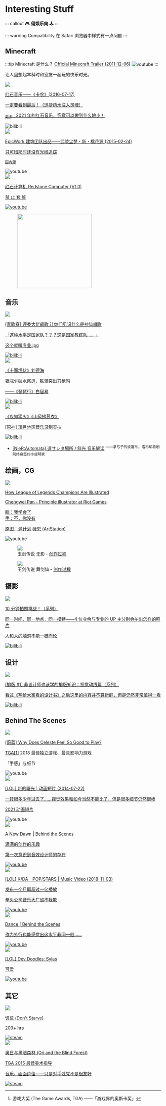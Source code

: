 # Interesting Stuff

<link href="/notes/card.css" rel="stylesheet">
<link href="/notes/jp.css" rel="stylesheet">

::: callout
🎮 **偏娱乐向** 🕹
:::

::: warning Compatibility
在 Safari 浏览器中样式有一点问题
:::

## Minecraft

:::tip Minecraft 是什么？
[Official Minecraft Trailer (2011-12-06)](https://www.youtube.com/watch?v=MmB9b5njVbA) <img src="/notes/imgs/youtube-logo.png" alt="youtube" class="logo no-zoom" style="max-height: 14px; position: relative; top: 1px;">
:::

让人回想起本科时和室友一起玩的快乐时光。

<div class="cards">

<a href="https://www.bilibili.com/video/BV11s411y7QE" class="card" target="_blank">
  <div class="cover"><img src="./imgs/interesting/mc-canon.jpg"></div>
  <div>
    <p class="title">红石音乐<span class="cn-font" lang="zh-CN">——</span>《卡农》(2016-07-17)</p>
    <p>一定要看到最后！（迅捷药水注入灵魂）</p>
    <p><sub>更多：<a href="https://www.bilibili.com/video/BV1h54y1j7pr" target="_blank" rel="noopener noreferrer" class="outbound smaller">2021 年的红石音乐，究竟可以做到什么地步！</a></sub></p>
  </div>
  <img src="/notes/imgs/bilibili-logo.png" alt="bilibili" class="logo no-zoom">
</a>

<a href="https://www.youtube.com/watch?v=cgdUfGsTujs" class="card" target="_blank">
  <div class="cover"><img src="./imgs/interesting/mc-the-peach-blossom-spring.jpg"></div>
  <div>
    <p class="title">EpicWork 建筑团队出品<span class="cn-font" lang="zh-CN">——</span>武陵尘梦・新・桃花源 (2015-02-24)</p>
    <p>只可惜那时还没有<a href="https://www.minecraft.net/zh-hans/article/minecraft-ray-tracing-windows-10-launch-today" target="_blank" rel="noopener noreferrer" class="outbound">光线追踪</a></p>
    <p><sub><a href="https://www.bilibili.com/video/BV1vx411A7ou" target="_blank" rel="noopener noreferrer" class="outbound smaller">国内源</a></sub></p>
  </div>
  <img src="/notes/imgs/youtube-logo.png" alt="youtube" class="logo no-zoom">
</a>

<a href="https://www.youtube.com/watch?v=0xkYXbgiNxY" class="card" target="_blank">
  <div class="cover"><img src="./imgs/interesting/mc-redstone-computer.jpg"></div>
  <div>
    <p class="title">红石计算机 Redstone Computer (V1.0)</p>
    <p>禁 止 套 娃</p>
  </div>
  <img src="/notes/imgs/youtube-logo.png" alt="youtube" class="logo no-zoom">
</a>

</div>

<figure>
  <img src="./imgs/interesting/professional.jpg" class="no-zoom" width="240">
</figure>

## 音乐

<div class="cards">

<a href="https://www.bilibili.com/video/BV1jx411M75e" class="card" target="_blank">
  <div class="cover"><img src="./imgs/interesting/sing.jpg"></div>
  <div>
    <p class="title">[青歌赛] 评委大佬飙歌 让你们见识什么是神仙唱歌</p>
    <p>「这种水平是国家队？？？这是国家教练队<span class="cn-font" lang="zh-CN">……</span>」</p>
    <p>这个就叫专业.jpg</p>
  </div>
  <img src="/notes/imgs/bilibili-logo.png" alt="bilibili" class="logo no-zoom">
</a>

<a href="https://www.bilibili.com/video/BV1vx411w7Hc" class="card" target="_blank">
  <div class="cover"><img src="./imgs/interesting/pipa-liudehai.jpg"></div>
  <div>
    <p class="title">《十面埋伏》刘德海</p>
    <p>银瓶乍破水浆迸，铁骑突出刀枪鸣</p>
    <p><span class="cn-font" lang="zh-CN">——</span>《琵琶行》白居易</p>
  </div>
  <img src="/notes/imgs/bilibili-logo.png" alt="bilibili" class="logo no-zoom">
</a>

<a href="https://www.bilibili.com/video/BV1fy4y1C7gU" class="card" target="_blank">
  <div class="cover"><img src="./imgs/interesting/genshin-ost-bts.jpg"></div>
  <div>
    <p class="title">《疾如猛火》《⼭⻛拂萝⾐》</p>
    <p>[原神] 璃月地区音乐录制实拍</p>
  </div>
  <img src="/notes/imgs/bilibili-logo.png" alt="bilibili" class="logo no-zoom">
</a>

</div>

- [[NieR:Automata] <span class="jp">遺サレタ場所</span> / 斜光 音乐解读](https://www.bilibili.com/video/BV1KU4y1p7jF)
  <sup><span class="cn-font" lang="zh-CN">——</span>拿弓子的波塞东，洛杉矶歌剧院终身签约小提琴家</sup>

## 绘画，CG

<div class="cards">

<a href="https://www.youtube.com/watch?v=mBqWbS1mUy4" class="card" target="_blank">
  <div class="cover"><img src="./imgs/interesting/project-vayne.gif"></div>
  <div>
    <p class="title">How League of Legends Champions Are Illustrated</p>
    <p>Chengwei Pan - Principle illustrator at Riot Games</p>
    <p>脑：我学会了<br>手：不，你没有</p>
    <p><sub><a href="https://www.artstation.com/artwork/aq6ek" target="_blank" rel="noopener noreferrer" class="outbound smaller">原图：源计划 薇恩 (ArtStation)</a></sub></p>
  </div>
  <img src="/notes/imgs/youtube-logo.png" alt="youtube" class="logo no-zoom">
</a>

</div>

<figure>
  <img src="./imgs/interesting/lol-immortal-journey-talon.jpg">
  <figcaption>玉剑传说 无影 - <a href="https://www.artstation.com/artwork/Jl3d8R" target="_blank" rel="noopener noreferrer" class="outbound">创作过程</a></figcaption>
</figure>

<figure>
  <img src="./imgs/interesting/lol-divine-sword-irelia.jpg">
  <figcaption>玉剑传说 舞剑仙 - <a href="https://www.artstation.com/artwork/G4N0Q" target="_blank" rel="noopener noreferrer" class="outbound">创作过程</a></figcaption>
</figure>

## 摄影

<div class="cards">

<a href="https://www.bilibili.com/video/BV1Zp4y1S7i3" class="card" target="_blank">
  <div class="cover"><img src="./imgs/interesting/photography-challenge.jpg"></div>
  <div>
    <p class="title">10 分钟拍照挑战！（系列）</p>
    <p>同一时间，同一地点，同一模特<span class="cn-font" lang="zh-CN">——</span>4 位业余与专业的 UP 主分别会拍出怎样的照片</p>
    <p>人和人的脑洞不能一概而论</p>
  </div>
  <img src="/notes/imgs/bilibili-logo.png" alt="bilibili" class="logo no-zoom">
</a>

</div>

## 设计

<div class="cards">

<a href="https://www.bilibili.com/video/BV1FZ4y1g74Y" class="card" target="_blank">
  <div class="cover"><img src="./imgs/interesting/typography.jpg"></div>
  <div>
    <p class="title">[排版 #1] 非设计师也该学的排版知识：视觉动线篇（系列）</p>
    <p>看过《写给大家看的设计书》之后这里的内容并不算新鲜，但是仍然非常值得一看</p>
  </div>
  <img src="/notes/imgs/bilibili-logo.png" alt="bilibili" class="logo no-zoom">
</a>

</div>

## Behind The Scenes

<div class="cards">

<a href="https://www.youtube.com/watch?v=yorTG9at90g" class="card" target="_blank">
  <div class="cover"><img src="./imgs/interesting/celeste.webp"></div>
  <div>
    <p class="title">[蔚蓝] Why Does Celeste Feel So Good to Play?</p>
    <p>TGA<sup><a href="#fn-tga" id="fnref-tga" class="target">[1]</a></sup> 2018 最佳独立游戏、最具影响力游戏</p>
    <p>「手感」与细节</p>
  </div>
  <img src="/notes/imgs/youtube-logo.png" alt="youtube" class="logo no-zoom">
</a>

<a href="https://www.youtube.com/watch?v=vzHrjOMfHPY" class="card has-bts" target="_blank">
  <div class="cover"><img src="./imgs/interesting/lol-a-new-dawn.jpg"></div>
  <div>
    <p class="title">[LOL] 新的曙光 | 动画短片 (2014-07-22)</p>
    <p>一转眼多少年过去了<span class="cn-font" lang="zh-CN">……</span>视觉效果和如今当然不能比了，但是很多细节仍然很棒</p>
    <p><sub><a href="https://www.youtube.com/watch?v=tW6eHnIzpQM" target="_blank" rel="noopener noreferrer" class="outbound smaller">2021 动画短片</a></sub></p>
  </div>
  <img src="/notes/imgs/youtube-logo.png" alt="youtube" class="logo no-zoom">
</a>

<a href="https://www.youtube.com/watch?v=Q40IfQbYlSw" class="card" target="_blank">
  <div class="cover"><img src="./imgs/interesting/lol-a-new-dawn-bts.jpg"></div>
  <div>
    <p class="title">A New Dawn | Behind the Scenes</p>
    <p>满满的创作的乐趣</p>
    <p>第一次意识到音效设计师的存在</p>
  </div>
  <img src="/notes/imgs/youtube-logo.png" alt="youtube" class="logo no-zoom">
</a>

<a href="https://www.youtube.com/watch?v=UOxkGD8qRB4" class="card has-bts" target="_blank">
  <div class="cover"><img src="./imgs/interesting/kda-music-video.jpg"></div>
  <div>
    <p class="title">[LOL] K/DA - POP/STARS | Music Video (2018-11-03)</p>
    <p>发布一个月即超过一亿播放</p>
    <p>拳头公司音乐大厂诚不我欺</p>
  </div>
  <img src="/notes/imgs/youtube-logo.png" alt="youtube" class="logo no-zoom">
</a>

<a href="https://www.youtube.com/watch?v=qaAkvzLSg0s" class="card" target="_blank">
  <div class="cover"><img src="./imgs/interesting/kda-dance-bts.jpg"></div>
  <div>
    <p class="title">Dance | Behind the Scenes</p>
    <p>作为外行也能感觉出这水平非同一般<span class="cn-font" lang="zh-CN">……</span></p>
  </div>
  <img src="/notes/imgs/youtube-logo.png" alt="youtube" class="logo no-zoom">
</a>

<a href="https://www.youtube.com/watch?v=vJFv8eUXvyg" class="card" target="_blank">
  <div class="cover"><img src="./imgs/interesting/dev-doodles-sylas.webp"></div>
  <div>
    <p class="title">[LOL] Dev Doodles: Sylas</p>
    <p>可爱</p>
  </div>
  <img src="/notes/imgs/youtube-logo.png" alt="youtube" class="logo no-zoom">
</a>

</div>

## 其它

<div class="cards">

<a href="https://store.steampowered.com/app/219740/Dont_Starve/" class="card" target="_blank">
  <div class="cover"><img src="./imgs/interesting/dontstarve.webp"></div>
  <div>
    <p class="title">饥荒 (Don't Starve)</p>
    <p>200+ hrs</p>
  </div>
  <img src="/notes/imgs/steam-logo.png" alt="steam" class="logo no-zoom">
</a>

<a href="https://store.steampowered.com/app/261570/Ori_and_the_Blind_Forest/" class="card" target="_blank">
  <div class="cover"><img src="./imgs/interesting/ori-blind-forest.jpg"></div>
  <div>
    <p class="title">奥日与黑暗森林 (Ori and the Blind Forest)</p>
    <p>TGA 2015 最佳美术指导</p>
    <p>音乐、画面绝佳<span class="cn-font" lang="zh-CN">——</span>只是对手残党不是很友好</p>
  </div>
  <img src="/notes/imgs/steam-logo.png" alt="steam" class="logo no-zoom">
</a>

</div>

<!-- Inside TGA 2016 最佳独立游戏、最佳美术指导 -->

---

<section class="footnotes">
  <ol>
    <li id="fn-tga">游戏大奖 (The Game Awards, TGA) <span class="cn-font" lang="zh-CN">——</span>「游戏界的奥斯卡奖」<a href="#fnref-tga" class="footnote-backref">↩︎</a></li>
  </ol>
</section>

<script>
export default {
    mounted() {
        const hash = document.location.hash;
        if (hash.length > 1) {
            const id = decodeURI(hash.substring(1));
            const element = document.getElementById(id);
            if (element) {
                setTimeout(() => {
                    element.scrollIntoView();
                }, 500);
            }
        }
    }
}
</script>
